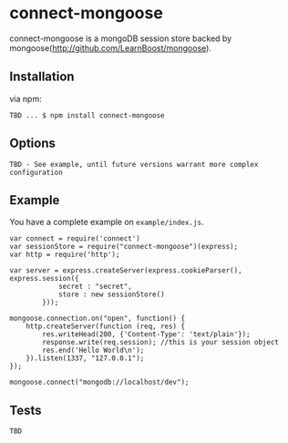 # connect-mongoose

connect-mongoose is a mongoDB session store backed by mongoose(http://github.com/LearnBoost/mongoose).

## Installation

via npm:

    TBD ... $ npm install connect-mongoose

## Options

	TBD - See example, until future versions warrant more complex configuration

## Example

You have a complete example on `example/index.js`.

    var connect = require('connect')
	var sessionStore = require("connect-mongoose")(express);
	var http = require('http');

    var server = express.createServer(express.cookieParser(), express.session({
				secret : "secret",
				store : new sessionStore()
			}));
			
	mongoose.connection.on("open", function() {
		http.createServer(function (req, res) {
		  	res.writeHead(200, {'Content-Type': 'text/plain'});
		  	response.write(req.session); //this is your session object
		  	res.end('Hello World\n');
		}).listen(1337, "127.0.0.1");
	});		
			
	mongoose.connect("mongodb://localhost/dev");

## Tests

	TBD